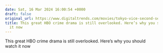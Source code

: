 ```yaml
---
date: Sat, 16 Mar 2024 16:00:54 +0000
draft: false
original_url: https://www.digitaltrends.com/movies/tokyo-vice-second-season-overlooked-hbo-show/
title: This great HBO crime drama is still overlooked. Here’s why you should watch
  it now
---
```


This great HBO crime drama is still overlooked. Here’s why you should watch it now